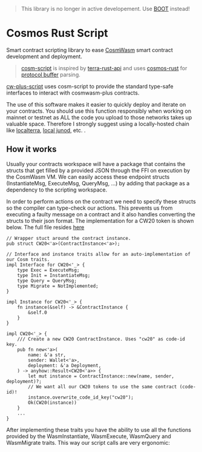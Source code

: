 > This library is no longer in active developement. Use [BOOT](https://github.com/Abstract-OS/BOOT) instead!

# Cosmos Rust Script

Smart contract scripting library to ease [CosmWasm](https://cosmwasm.com/) smart contract development and deployment.

> [cosm-script](cosm-script/README.md) is inspired by [terra-rust-api](https://github.com/PFC-Validator/terra-rust) and uses [cosmos-rust](https://github.com/cosmos/cosmos-rust) for [protocol buffer](https://developers.google.com/protocol-buffers/docs/overview) parsing.

[cw-plus-script](cw-plus-script/README.md) uses cosm-script to provide the standard type-safe interfaces to interact with cosmwasm-plus contracts.

The use of this software makes it easier to quickly deploy and iterate on your contracts. You should use this function responsibly when working on mainnet or testnet as ALL the code you upload to those networks takes up valuable space. Therefore I strongly suggest using a locally-hosted chain like [localterra](https://github.com/terra-money/LocalTerra), [local junod](https://docs.junonetwork.io/smart-contracts-and-junod-development/junod-local-dev-setup), etc. 
.
## How it works

Usually your contracts workspace will have a package that contains the structs that get filled by a provided JSON through the FFI on execution by the CosmWasm VM. 
We can easily access these endpoint structs (InstantiateMsg, ExecuteMsg, QueryMsg, ...) by adding that package as a dependency to the scripting workspace. 

In order to perform actions on the contract we need to specify these structs so the compiler can type-check our actions. This prevents us from executing a faulty message on a contract and it also handles converting the structs to their json format. The implementation for a CW20 token is shown below. The full file resides [here](cw-plus-script/src/cw20.rs)

```
// Wrapper stuct around the contract instance.
pub struct CW20<'a>(ContractInstance<'a>);

// Interface and instance traits allow for an auto-implementation of our Cosm traits.
impl Interface for CW20<'_> {
    type Exec = ExecuteMsg;
    type Init = InstantiateMsg;
    type Query = QueryMsg;
    type Migrate = NotImplemented;
}

impl Instance for CW20<'_> {
    fn instance(&self) -> &ContractInstance {
        &self.0
    }
}

impl CW20<'_> {
    /// Create a new CW20 ContractInstance. Uses "cw20" as code-id key.
    pub fn new<'a>(
        name: &'a str,
        sender: Wallet<'a>,
        deployment: &'a Deployment,
    ) -> anyhow::Result<CW20<'a>> {
        let mut instance = ContractInstance::new(name, sender, deployment)?;
        // We want all our CW20 tokens to use the same contract (code-id)!
        instance.overwrite_code_id_key("cw20");
        Ok(CW20(instance))
    }
    ...
}
```
After implementing these traits you have the ability to use all the functions provided by the WasmInstantiate, WasmExecute, WasmQuery and WasmMigrate traits. This way our script calls are very ergonomic: 


